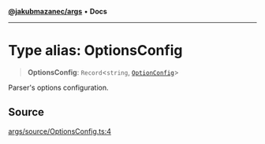 [**@jakubmazanec/args**](../README.md) • **Docs**

---

# Type alias: OptionsConfig

> **OptionsConfig**: `Record`\<`string`, [`OptionConfig`](OptionConfig.md)\>

Parser's options configuration.

## Source

[args/source/OptionsConfig.ts:4](https://github.com/jakubmazanec/tools/blob/bb20df5276ddb119762948adc2cda520aef09f0f/packages/args/source/OptionsConfig.ts#L4)
